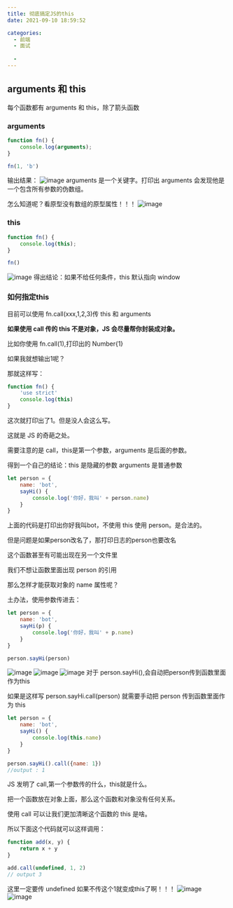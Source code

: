 ```yaml
---
title: 彻底搞定JS的this
date: 2021-09-10 18:59:52

categories:
  - 前端
  - 面试
 
  - 
---
```

## arguments 和 this

每个函数都有 arguments 和 this，除了箭头函数

### arguments

```js
function fn() {
    console.log(arguments);
}

fn(1, 'b')
```

输出结果：
![image](https://cdn.jsdelivr.net/gh/botshen/cdn@master/image/image.96glsk3pi1k.png)
arguments 是一个关键字。打印出 arguments 会发现他是一个包含所有参数的伪数组。

怎么知道呢？看原型没有数组的原型属性！！！
![image](https://cdn.jsdelivr.net/gh/botshen/cdn@master/image/image.17666sdha0dc.png)

### this

```js
function fn() {
    console.log(this);
}

fn()
```

![image](https://cdn.jsdelivr.net/gh/botshen/cdn@master/image/image.4d4vdjuosjm0.png)
得出结论：如果不给任何条件，this 默认指向 window

### 如何指定this

目前可以使用 fn.call(xxx,1,2,3)传 this 和 arguments

**如果使用 call 传的 this 不是对象，JS 会尽量帮你封装成对象。**

比如你使用 fn.call(1),打印出的 Number{1}

如果我就想输出1呢？

那就这样写：

```js
function fn() {
    'use strict'
    console.log(this)
}
```

这次就打印出了1。但是没人会这么写。

这就是 JS 的奇葩之处。

需要注意的是 call，this是第一个参数，arguments 是后面的参数。

得到一个自己的结论：this 是隐藏的参数 arguments 是普通参数

```js
let person = {
    name: 'bot',
    sayHi() {
        console.log('你好，我叫' + person.name)
    }
}
```

上面的代码是打印出你好我叫bot，不使用 this 使用 person。是合法的。

但是问题是如果person改名了，那打印日志的person也要改名

这个函数甚至有可能出现在另一个文件里

我们不想让函数里面出现 person 的引用

那么怎样才能获取对象的 name 属性呢？

土办法，使用参数传进去：

```js
let person = {
    name: 'bot',
    sayHi(p) {
        console.log('你好，我叫' + p.name)
    }
}

person.sayHi(person)
```

![image](https://cdn.jsdelivr.net/gh/botshen/cdn@master/image/image.6jok6uk2hbo0.png)
![image](https://cdn.jsdelivr.net/gh/botshen/cdn@master/image/image.3uqp8ocpy780.png)
![image](https://cdn.jsdelivr.net/gh/botshen/cdn@master/image/image.1qpi0dd72fsw.png)
对于 person.sayHi(),会自动把person传到函数里面作为this

如果是这样写 person.sayHi.call(person) 就需要手动把 person 传到函数里面作为 this

```js
let person = {
    name: 'bot',
    sayHi() {
        console.log(this.name)
    }
}

person.sayHi().call({name: 1})
//output : 1
```

JS 发明了 call,第一个参数传的什么，this就是什么。

把一个函数放在对象上面，那么这个函数和对象没有任何关系。

使用 call 可以让我们更加清晰这个函数的 this 是啥。

所以下面这个代码就可以这样调用：

```js
function add(x, y) {
    return x + y
}

add.call(undefined, 1, 2)
// output 3
```

这里一定要传 undefined 如果不传这个1就变成this了啊！！！
![image](https://cdn.jsdelivr.net/gh/botshen/cdn@master/image/image.12zmc3cifrrk.png)
![image](https://cdn.jsdelivr.net/gh/botshen/cdn@master/image/image.2q7rcy1x19o0.png)